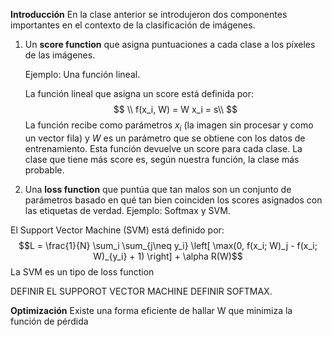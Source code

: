 **Introducción**
En la clase anterior se introdujeron dos componentes importantes en el contexto de la clasificación de imágenes.

 1. Un **score function** que asigna puntuaciones a cada clase a los píxeles de las imágenes.

	Ejemplo: Una función lineal.
	
	 La función lineal que asigna un score está definida por:
	$$
	\\ f(x_i, W) =  W x_i  = s\\
	$$
	La función recibe como parámetros $x_i$ (la imagen sin procesar y como un vector fila) y $W$ es un parámetro que se obtiene con los datos de entrenamiento. Esta función devuelve un score para cada clase. La clase que tiene más score es, según nuestra función, la clase más probable. 

 3. Una **loss function** que puntúa que tan malos son un conjunto de parámetros  basado en qué tan bien coinciden los scores asignados con las etiquetas de verdad. Ejemplo: Softmax y SVM.



El Support Vector Machine (SVM) está definido por:
$$L = \frac{1}{N} \sum_i \sum_{j\neq y_i} \left[ \max(0, f(x_i; W)_j - f(x_i; W)_{y_i} + 1) \right] + \alpha R(W)$$
La SVM es un tipo de loss function

DEFINIR EL SUPPOROT VECTOR MACHINE
DEFINIR SOFTMAX.

**Optimización**
Existe una forma eficiente de hallar W que minimiza la función de pérdida



<!--stackedit_data:
eyJoaXN0b3J5IjpbMTI0MTE1NzIwNCw1NDQ1NjY0NTEsLTE5Mj
MxOTYzMTAsLTEwMDQ3MzA0MTMsODExMDQ3NjgyLC0xMzE0NDY2
NTQsMTQzMDA4NDU5OCw3MzA5OTgxMTZdfQ==
-->